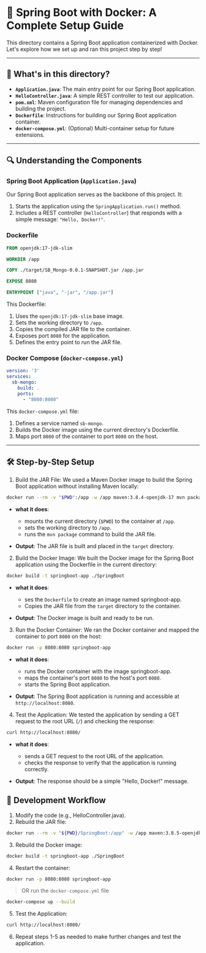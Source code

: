 # 🚀 Spring Boot with Docker: A Complete Setup Guide

This directory contains a Spring Boot application containerized with Docker. Let's explore how we set up and ran this project step by step!

---

## 📁 What's in this directory?

- **`Application.java`**: The main entry point for our Spring Boot application.
- **`HelloController.java`**: A simple REST controller to test our application.
- **`pom.xml`**: Maven configuration file for managing dependencies and building the project.
- **`Dockerfile`**: Instructions for building our Spring Boot application container.
- **`docker-compose.yml`**: (Optional) Multi-container setup for future extensions.

---

## 🔍 Understanding the Components

### Spring Boot Application (`Application.java`)
Our Spring Boot application serves as the backbone of this project. It:
1. Starts the application using the `SpringApplication.run()` method.
2. Includes a REST controller (`HelloController`) that responds with a simple message: `"Hello, Docker!"`.

### Dockerfile
```dockerfile
FROM openjdk:17-jdk-slim

WORKDIR /app

COPY ./target/SB_Mongo-0.0.1-SNAPSHOT.jar /app.jar

EXPOSE 8080

ENTRYPOINT ["java", "-jar", "/app.jar"]
```
This Dockerfile:
1. Uses the `openjdk:17-jdk-slim` base image.
2. Sets the working directory to `/app`.
3. Copies the compiled JAR file to the container.
4. Exposes port `8080` for the application.
5. Defines the entry point to run the JAR file.

### Docker Compose (`docker-compose.yml`)
```yaml
version: '3'
services:
  sb-mongo:
    build: .
    ports:
      - "8080:8080"
```
This `docker-compose.yml` file:
1. Defines a service named `sb-mongo`.
2. Builds the Docker image using the current directory's Dockerfile.
3. Maps port `8080` of the container to port `8080` on the host.

---

## 🛠️ Step-by-Step Setup
1.  Build the JAR File:
We used a Maven Docker image to build the Spring Boot application without installing Maven locally:

```bash
docker run --rm -v "$PWD":/app -w /app maven:3.8.4-openjdk-17 mvn package
```
- **what it does**:
  - mounts the current directory (`$PWD`) to the container at `/app`.
  - sets the working directory to `/app`.
  - runs the `mvn package` command to build the JAR file.

- **Output**: The JAR file is built and placed in the `target` directory.

2.  Build the Docker Image:
We built the Docker image  for the Spring Boot application using the Dockerfile in the current directory:

```bash
docker build -t springboot-app ./SpringBoot
```
- **what it does**:
  - ses the `Dockerfile` to create an image named springboot-app.
  - Copies the JAR file from the `target` directory to the container.

- **Output**: The Docker image is built and ready to be run.

3.  Run the Docker Container:
We ran the Docker container and mapped the container to port `8080` on the host:

```bash
docker run -p 8080:8080 springboot-app
```
- **what it does**:
  - runs the Docker container with the image springboot-app.
  - maps the container's port `8080` to the host's port `8080`.
  - starts the Spring Boot application.

- **Output**: The Spring Boot application is running and accessible at `http://localhost:8080`.

4.  Test the Application:
We tested the application by sending a GET request to the root URL (`/`) and checking the response:

```bash
curl http://localhost:8080/
```
- **what it does**:
  - sends a GET request to the root URL of the application.
  - checks the response to verify that the application is running correctly.

- **Output**: The response should be a simple "Hello, Docker!" message.


## 🔄 Development Workflow
1. Modify the code (e.g., HelloController.java).
2. Rebuild the JAR file:

```bash
docker run --rm -v "${PWD}/SpringBoot:/app" -w /app maven:3.8.5-openjdk-17 mvn clean package
```
3. Rebuild the Docker image:

```bash
docker build -t springboot-app ./SpringBoot
```
4. Restart the container:

```bash
docker run -p 8080:8080 springboot-app
```
> OR run the `docker-compose.yml` file

```bash
docker-compose up --build
```

5. Test the Application:

```bash
curl http://localhost:8080/
```
6. Repeat steps 1-5 as needed to make further changes and test the application.